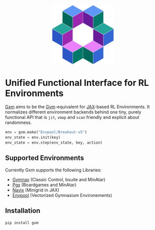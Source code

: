 <div align="center">
    <img src="https://github.com/huterguier/gxm/blob/main/images/gxm.png" width="200">
</div>

# Unified Functional Interface for RL Environments
[Gxm](https://github.com/huterguier/gxm) aims to be the [Gym](https://www.gymlibrary.dev/)-equivalent for [JAX](https://github.com/jax-ml/jax)-based RL Environments.
It normalizes different environment backends behind one tiny, purely functional API that is `jit`, `vmap` and `scan` friendly and explicit about randomness.
```python
env = gxm.make("Envpool/Breakout-v5")
env_state = env.init(key)
env_state = env.step(env_state, key, action)
```

## Supported Environments
Currently Gxm supports the following Libraries:
- [Gymnax](https://github.com/RobertTLange/gymnax) (Classic Control, bsuite and MinAtar)
- [Pgx](https://github.com/sotetsuk/pgx) (Boardgames and MinAtar)
- [Navix](https://github.com/epignatelli/navix) (Minigrid in JAX)
- [Envpool](https://github.com/sail-sg/envpool) (Vectorized Gymnasium Environements)

## Installation
```
pip install gxm
```
